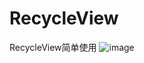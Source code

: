 # RecycleView
RecycleView简单使用
![image](http://github.com/Janain/RecycleView/raw/master/image_display/img_display.png)